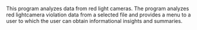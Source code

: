 This program analyzes data from red light cameras. The program analyzes red lightcamera violation data from a selected file and provides a menu to a user to which the user can obtain 
informational insights and summaries.

